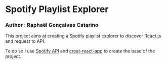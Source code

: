 # Spotify Playlist Explorer
### Author : Raphaël Gonçalves Catarino

This project aims at creating a Spotify playlist explorer to discover React.js and request to API.

To do so I use [Spotify API](https://developer.spotify.com/documentation/web-api/) and [creat-react-app](https://github.com/facebook/create-react-app) to create the base of the project.
